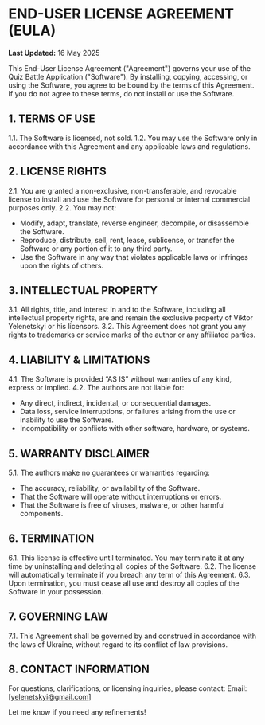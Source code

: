 # END-USER LICENSE AGREEMENT (EULA)
**Last Updated:** 16 May 2025

This End-User License Agreement ("Agreement") governs your use of the Quiz Battle Application ("Software"). By installing, copying, accessing, or using the Software, you agree to be bound by the terms of this Agreement. If you do not agree to these terms, do not install or use the Software.

## 1. TERMS OF USE
1.1. The Software is licensed, not sold.
1.2. You may use the Software only in accordance with this Agreement and any applicable laws and regulations.

## 2. LICENSE RIGHTS
2.1. You are granted a non-exclusive, non-transferable, and revocable license to install and use the Software for personal or internal commercial purposes only.
2.2. You may not:
- Modify, adapt, translate, reverse engineer, decompile, or disassemble the Software.
- Reproduce, distribute, sell, rent, lease, sublicense, or transfer the Software or any portion of it to any third party.
- Use the Software in any way that violates applicable laws or infringes upon the rights of others.

## 3. INTELLECTUAL PROPERTY
3.1. All rights, title, and interest in and to the Software, including all intellectual property rights, are and remain the exclusive property of Viktor Yelenetskyi or his licensors.
3.2. This Agreement does not grant you any rights to trademarks or service marks of the author or any affiliated parties.

## 4. LIABILITY & LIMITATIONS
4.1. The Software is provided “AS IS” without warranties of any kind, express or implied.
4.2. The authors are not liable for:
- Any direct, indirect, incidental, or consequential damages.
- Data loss, service interruptions, or failures arising from the use or inability to use the Software.
- Incompatibility or conflicts with other software, hardware, or systems.

## 5. WARRANTY DISCLAIMER
5.1. The authors make no guarantees or warranties regarding:
- The accuracy, reliability, or availability of the Software.
- That the Software will operate without interruptions or errors.
- That the Software is free of viruses, malware, or other harmful components.

## 6. TERMINATION
6.1. This license is effective until terminated. You may terminate it at any time by uninstalling and deleting all copies of the Software.
6.2. The license will automatically terminate if you breach any term of this Agreement.
6.3. Upon termination, you must cease all use and destroy all copies of the Software in your possession.

## 7. GOVERNING LAW
7.1. This Agreement shall be governed by and construed in accordance with the laws of Ukraine, without regard to its conflict of law provisions.

## 8. CONTACT INFORMATION
For questions, clarifications, or licensing inquiries, please contact:
Email: [yelenetskyi@gmail.com]

Let me know if you need any refinements!